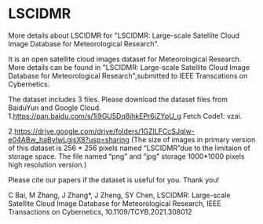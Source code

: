# LSCIDMR
More details about LSCIDMR for "LSCIDMR: Large-scale Satellite Cloud Image Database for Meteorological Research".

It is an open satellite cloud images dataset for Meteorological Research. More details can be found in "LSCIDMR: Large-scale Satellite Cloud Image Database for Meteorological Research",submitted to IEEE Transcations on Cybernetics.

The dataset includes 3 files. Please download the dataset files from BaiduYun and Google Cloud.
1.https://pan.baidu.com/s/1i9GU5Dq8jhkEPr6iZYpU_g          Fetch Code1: vzai.

2.https://drive.google.com/drive/folders/1GZlLFCcSJqIw-e04ABw_haByIwLgjsX8?usp=sharing  (The size of images in primary version of this dataset is 256 * 256 pixels named
“LSCIDMR”due to the limitaion of storage space. The file named “png” and “jpg” storage 1000*1000 pixels high resolution version.)

Please cite our papers if the dataset is useful for you. Thank you!

C Bai, M Zhang, J Zhang*, J Zheng, SY Chen, LSCIDMR: Large-scale Satellite Cloud Image Database for Meteorological Research, IEEE Transactions on Cybernetics, 10.1109/TCYB.2021.308012
